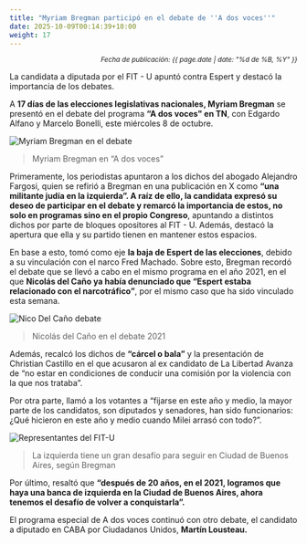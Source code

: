 ```yaml
---
title: "Myriam Bregman participó en el debate de ''A dos voces''"
date: 2025-10-09T00:14:39+10:00
weight: 17
---
```

<div align="right">
  <small><em>Fecha de publicación: {{ page.date | date: "%d de %B, %Y" }}</em></small>
</div>

La candidata a diputada por el FIT - U apuntó contra Espert y destacó la importancia de los debates.

A **17 días de las elecciones legislativas nacionales, Myriam Bregman** se presentó en el debate del programa **“A dos voces" en TN**, con Edgardo Alfano y Marcelo Bonelli, este miércoles 8 de octubre.

![Myriam Bregman en el debate]()
> Myriam Bregman en “A dos voces”

Primeramente, los periodistas apuntaron a los dichos del abogado Alejandro Fargosi, quien se refirió a Bregman en una publicación en X como **“una militante judía en la izquierda”. A raíz de ello, la candidata expresó su deseo de participar en el debate y remarcó la importancia de estos, no solo en programas sino en el propio Congreso**, apuntando a distintos dichos por parte de bloques opositores al FIT - U. Además, destacó la apertura que ella y su partido tienen en mantener estos espacios.

En base a esto, tomó como eje **la baja de Espert de las elecciones**, debido a su vinculación con el narco Fred Machado. Sobre esto, Bregman recordó el debate que se llevó a cabo en el mismo programa en el año 2021, en el que **Nicolás del Caño ya había denunciado que “Espert estaba relacionado con el narcotráfico”**, por el mismo caso que ha sido vinculado esta semana.

![Nico Del Caño debate]()
> Nicolás del Caño en el debate 2021

Además, recalcó los dichos de **“cárcel o bala”** y la presentación de Christian Castillo en el que acusaron al ex candidato de La Libertad Avanza de “no estar en condiciones de conducir una comisión por la violencia con la que nos trataba”.

Por otra parte, llamó a los votantes a “fijarse en este año y medio, la mayor parte de los candidatos, son diputados y senadores, han sido funcionarios: ¿Qué hicieron en este año y medio cuando Milei arrasó con todo?”.

![Representantes del FIT-U]()
> La izquierda tiene un gran desafío para seguir en Ciudad de Buenos Aires, según Bregman

Por último, resaltó que **“después de 20 años, en el 2021, logramos que haya una banca de izquierda en la Ciudad de Buenos Aires, ahora tenemos el desafío de volver a conquistarla”.**

El programa especial de A dos voces continuó con otro debate, el candidato a diputado en CABA por Ciudadanos Unidos, **Martín Lousteau.**
<!--Se subirá el 23 de octubre de 2025 -->
<!--Business advisory is the final tier of the accounting pyramid.-->
<!--more-->

<!--Business advisory involves reporting on performance as well as advising on strategic plans, risk assessment, and succession plans.

![Accounting Services](/images/austin-distel-nGc5RT2HmF0-unsplash.jpg)

# Objectives

Financial accounting and financial reporting are often used as synonyms.

1. According to International Financial Reporting Standards: the objective of financial reporting is:
2. To provide financial information that is useful to existing and potential investors, lenders and other creditors in making decisions about providing resources to the reporting entity.
3. According to the European Accounting Association:

## Relevance

Relevance is the capacity of the financial information to influence the decision of its users. The ingredients of relevance are the predictive value and confirmatory value. Materiality is a sub-quality of relevance.

> The ingredients of relevance are the predictive value and confirmatory value.

Information is considered material if its omission or misstatement could influence the economic decisions of users taken on the basis of the financial statements.

## Faithful Representation

Faithful representation means that the actual effects of the transactions shall be properly accounted for and reported in the financial statements. The words and numbers must match what really happened in the transaction. The ingredients of faithful representation are completeness, neutrality and free from error.

## Enhancing Qualitative Characteristics

### Verifiability

Verifiability implies consensus between the different knowledgeable and independent users of financial information. Such information must be supported by sufficient evidence to follow the principle of objectivity.

### Comparability

Comparability is the uniform application of accounting methods across entities in the same industry. The principle of consistency is under comparability. Consistency is the uniform application of accounting across points in time within an entity.

### Understandability

Understandability means that accounting reports should be expressed as clearly as possible and should be understood by those to whom the information is relevant.
Timeliness: Timeliness implies that financial information must be presented to the users before a decision is to be made.

---

## Statement of cash flows

The statement of cash flows considers the inputs and outputs in concrete cash within a stated period. The general template of a cash flow statement is as follows: Cash Inflow - Cash Outflow + Opening Balance = Closing Balance

| Cash Inflow | Outflow   | Opening Balance |
| ----------- | --------- | --------------- |
| _Monday_    | `Tuesday` | **Wednesday**   |
| 1           | 2         | 3               |

**Example 1:** in the beginning of September, Ellen started out with $5 in her bank account. During that same month, Ellen borrowed $20 from Tom. At the end of the month, Ellen bought a pair of shoes for $7. Ellen's cash flow statement for the month of September looks like this:

- Cash inflow: $20
- Cash outflow:$7
- Opening balance: $5
- Closing balance: $20 – $7 + $5 = $18

**Example 2:** in the beginning of June, WikiTables, a company that buys and resells tables, sold 2 tables. They'd originally bought the tables for $25 each, and sold them at a price of $50 per table. The first table was paid out in cash however the second one was bought in credit terms. WikiTables' cash flow statement for the month of June looks like this:

> **Important:** the cash flow statement only considers the exchange of actual cash, and ignores what the person in question owes or is owed.

## Statement of financial position (balance sheet)

The balance sheet is the financial statement showing a firm's assets, liabilities and equity (capital) at a set point in time, usually the end of the fiscal year reported on the accompanying income statement.

- **fixed assets**
  - property
  - building
  - equipment (such as factory machinery)
- **intangible assets**
  - copyrights
  - trademarks
  - patents
    - pending
    - international
- goodwill

Owner's equity, sometimes referred to as net assets, is represented differently depending on the type of business ownership. Business ownership can be in the form of a sole proprietorship, partnership, or a corporation. For a corporation, the owner's equity portion usually shows common stock, and retained earnings (earnings kept in the company). Retained earnings come from the retained earnings statement, prepared prior to the balance sheet.-->
